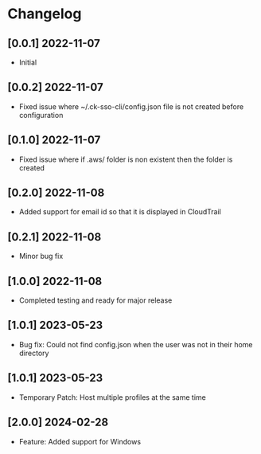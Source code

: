 # Changelog

## [0.0.1] 2022-11-07
- Initial


## [0.0.2] 2022-11-07
- Fixed issue where ~/.ck-sso-cli/config.json file is not created before configuration
## [0.1.0] 2022-11-07
- Fixed issue where if .aws/ folder is non existent then the folder is created

## [0.2.0] 2022-11-08
- Added support for email id so that it is displayed in CloudTrail

## [0.2.1] 2022-11-08
- Minor bug fix

## [1.0.0] 2022-11-08
- Completed testing and ready for major release

## [1.0.1] 2023-05-23
- Bug fix: Could not find config.json when the user was not in their home directory

## [1.0.1] 2023-05-23
- Temporary Patch: Host multiple profiles at the same time

## [2.0.0] 2024-02-28
- Feature: Added support for Windows